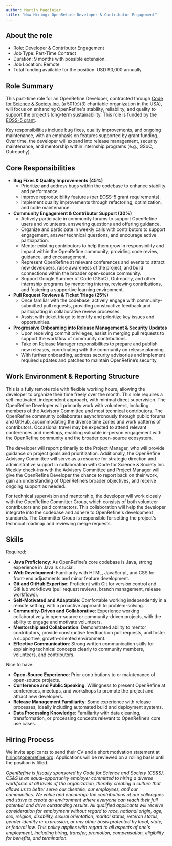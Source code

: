 ```yaml
---
author: Martin Magdinier
title: "Now Hiring: OpenRefine Developer & Contributor Engagement"
---
```

## About the role 

* Role: Developer & Contributor Engagement
* Job Type: Part-Time Contract
* Duration: 9 months with possible extension.
* Job Location: Remote
* Total funding available for the position: USD 90,000 annually 

## Role Summary

This part-time role for an OpenRefine Developer, contracted through [Code for Science & Society Inc.](https://www.codeforsociety.org/) (a 501(c)(3) charitable organization in the USA), will focus on enhancing OpenRefine's stability, reliability, and quality to support the project’s long-term sustainability. This role is funded by the [EOSS-5 grant](/funding#2022-eoss-5).

Key responsibilities include bug fixes, quality improvements, and ongoing maintenance, with an emphasis on features supported by grant funding. Over time, the developer will expand into release management, security maintenance, and mentorship within internship programs (e.g., GSoC, Outreachy).

## Core Responsibilities
* **Bug Fixes & Quality Improvements (45%)**
  * Prioritize and address bugs within the codebase to enhance stability and performance.
  * Improve reproducibility features (per EOSS-5 grant requirements).
  * Implement quality improvements through refactoring, optimization, and code maintenance.
* **Community Engagement & Contributor Support (30%)**
  * Actively participate in community forums to support OpenRefine users and volunteers, answering questions and offering guidance.
  * Organize and participate in weekly calls with contributors to support engagement, answer technical questions, and encourage active participation.
  * Mentor existing contributors to help them grow in responsibility and impact within the OpenRefine community, providing code review, guidance, and encouragement.
  * Represent OpenRefine at relevant conferences and events to attract new developers, raise awareness of the project, and build connections within the broader open-source community.
  * Support Google Summer of Code (GSoC), Outreachy, and other internship programs by mentoring interns, reviewing contributions, and fostering a supportive learning environment.
* **Pull Request Reviews & Ticket Triage (25%)**
  * Once familiar with the codebase, actively engage with community-submitted pull requests, providing constructive feedback and participating in collaborative review processes.
  * Assist with ticket triage to identify and prioritize key issues and opportunities.
* **Progressive Onboarding into Release Management & Security Updates**
  * Upon receiving commit privileges, assist in merging pull requests to support the workflow of community contributions.
  * Take on Release Manager responsibilities to prepare and publish new releases, coordinating with the community on release planning.
  * With further onboarding, address security advisories and implement required updates and patches to maintain OpenRefine’s security.

## Work Environment & Reporting Structure

This is a fully remote role with flexible working hours, allowing the developer to organize their time freely over the month. This role requires a self-motivated, independent approach, with minimal direct supervision. The OpenRefine Developer will primarily work with volunteers, including members of the Advisory Committee and most technical contributors. The OpenRefine community collaborates asynchronously through public forums and GitHub, accommodating the diverse time zones and work patterns of contributors. Occasional travel may be expected to attend relevant conferences and meetings, enabling valuable in-person engagement with the OpenRefine community and the broader open-source ecosystem.

The developer will report primarily to the Project Manager, who will provide guidance on project goals and prioritization. Additionally, the OpenRefine Advisory Committee will serve as a resource for strategic direction and administrative support in collaboration with Code for Science & Society Inc. Weekly check-ins with the Advisory Committee and Project Manager will give the OpenRefine Developer the chance to report back on their work, gain an understanding of OpenRefine’s broader objectives, and receive ongoing support as needed.

For technical supervision and mentorship, the developer will work closely with the OpenRefine Committer Group, which consists of both volunteer contributors and paid contractors. This collaboration will help the developer integrate into the codebase and adhere to OpenRefine's development standards. The Committer Group is responsible for setting the project's technical roadmap and reviewing merge requests.

## Skills 

Required:
* **Java Proficiency**: As OpenRefine’s core codebase is Java, strong experience in Java is crucial.
* **Web Development**: Familiarity with HTML, JavaScript, and CSS for front-end adjustments and minor feature development.
* **Git and GitHub Expertise**: Proficient with Git for version control and GitHub workflows (pull request reviews, branch management, release workflows).
* **Self-Motivated and Adaptable**: Comfortable working independently in a remote setting, with a proactive approach to problem-solving.
* **Community-Driven and Collaborative**: Experience working collaboratively in open-source or community-driven projects, with the ability to engage and motivate volunteers.
* **Mentorship and Collaboration**: Demonstrated ability to mentor contributors, provide constructive feedback on pull requests, and foster a supportive, growth-oriented environment.
* **Effective Communication**: Strong written communication skills for explaining technical concepts clearly to community members, volunteers, and contributors.

Nice to have:
* **Open-Source Experience**: Prior contributions to or maintenance of open-source projects.
* **Conference and Public Speaking**: Willingness to present OpenRefine at conferences, meetups, and workshops to promote the project and attract new developers.
* **Release Management Familiarity**: Some experience with release processes, ideally including automated build and deployment systems.
* **Data Processing Knowledge**: Familiarity with data cleaning, transformation, or processing concepts relevant to OpenRefine’s core use cases.

## Hiring Process 

We invite applicants to send their CV and a short motivation statement at hiring@openrefine.org. Applications will be reviewed on a rolling basis until the position is filled.

_OpenRefine is fiscally sponsored by Code for Science and Society (CS&S). CS&S is an equal-opportunity employer committed to hiring a diverse workforce at all levels of the organization, thereby creating a culture that allows us to better serve our clientele, our employees, and our communities. We value and encourage the contributions of our colleagues and strive to create an environment where everyone can reach their full potential and drive outstanding results. All qualified applicants will receive consideration for employment without regard to race, national origin, age, sex, religion, disability, sexual orientation, marital status, veteran status, gender identity or expression, or any other basis protected by local, state, or federal law. This policy applies with regard to all aspects of one's employment, including hiring, transfer, promotion, compensation, eligibility for benefits, and termination._
